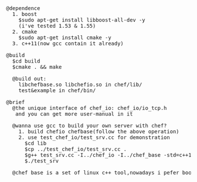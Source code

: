 ﻿<pre>
@dependence
  1. boost
    $sudo apt-get install libboost-all-dev -y
    (i've tested 1.53 & 1.55)
  2. cmake
    $sudo apt-get install cmake -y
  3. c++11(now gcc contain it already)

@build
  $cd build
  $cmake . && make

  @build out:
    libchefbase.so libchefio.so in chef/lib/
    test&example in chef/bin/

@brief
  @the unique interface of chef_io: chef_io/io_tcp.h
   and you can get more user-manual in it

  @wanna use gcc to build your own server with chef?
    1. build chefio chefbase(follow the above operation)
    2. use test_chef_io/test_srv.cc for demonstration
      $cd lib
      $cp ../test_chef_io/test_srv.cc .
      $g++ test_srv.cc -I../chef_io -I../chef_base -std=c++11 -L../lib -lchefio -lchefbase -lboost_thread -lboost_system -lboost_date_time -lboost_chrono -o test_srv
      $./test_srv

  @chef_base is a set of linux c++ tool,nowadays i pefer boost.
</pre>
